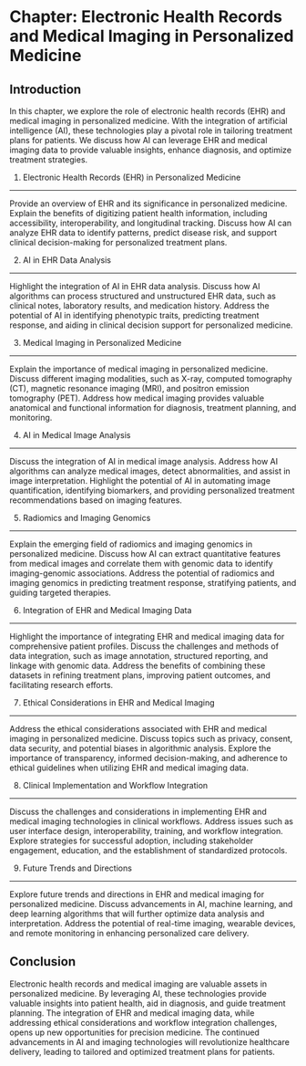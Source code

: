 Chapter: Electronic Health Records and Medical Imaging in Personalized Medicine
===============================================================================

Introduction
------------

In this chapter, we explore the role of electronic health records (EHR) and medical imaging in personalized medicine. With the integration of artificial intelligence (AI), these technologies play a pivotal role in tailoring treatment plans for patients. We discuss how AI can leverage EHR and medical imaging data to provide valuable insights, enhance diagnosis, and optimize treatment strategies.

1. Electronic Health Records (EHR) in Personalized Medicine
-----------------------------------------------------------

Provide an overview of EHR and its significance in personalized medicine. Explain the benefits of digitizing patient health information, including accessibility, interoperability, and longitudinal tracking. Discuss how AI can analyze EHR data to identify patterns, predict disease risk, and support clinical decision-making for personalized treatment plans.

2. AI in EHR Data Analysis
--------------------------

Highlight the integration of AI in EHR data analysis. Discuss how AI algorithms can process structured and unstructured EHR data, such as clinical notes, laboratory results, and medication history. Address the potential of AI in identifying phenotypic traits, predicting treatment response, and aiding in clinical decision support for personalized medicine.

3. Medical Imaging in Personalized Medicine
-------------------------------------------

Explain the importance of medical imaging in personalized medicine. Discuss different imaging modalities, such as X-ray, computed tomography (CT), magnetic resonance imaging (MRI), and positron emission tomography (PET). Address how medical imaging provides valuable anatomical and functional information for diagnosis, treatment planning, and monitoring.

4. AI in Medical Image Analysis
-------------------------------

Discuss the integration of AI in medical image analysis. Address how AI algorithms can analyze medical images, detect abnormalities, and assist in image interpretation. Highlight the potential of AI in automating image quantification, identifying biomarkers, and providing personalized treatment recommendations based on imaging features.

5. Radiomics and Imaging Genomics
---------------------------------

Explain the emerging field of radiomics and imaging genomics in personalized medicine. Discuss how AI can extract quantitative features from medical images and correlate them with genomic data to identify imaging-genomic associations. Address the potential of radiomics and imaging genomics in predicting treatment response, stratifying patients, and guiding targeted therapies.

6. Integration of EHR and Medical Imaging Data
----------------------------------------------

Highlight the importance of integrating EHR and medical imaging data for comprehensive patient profiles. Discuss the challenges and methods of data integration, such as image annotation, structured reporting, and linkage with genomic data. Address the benefits of combining these datasets in refining treatment plans, improving patient outcomes, and facilitating research efforts.

7. Ethical Considerations in EHR and Medical Imaging
----------------------------------------------------

Address the ethical considerations associated with EHR and medical imaging in personalized medicine. Discuss topics such as privacy, consent, data security, and potential biases in algorithmic analysis. Explore the importance of transparency, informed decision-making, and adherence to ethical guidelines when utilizing EHR and medical imaging data.

8. Clinical Implementation and Workflow Integration
---------------------------------------------------

Discuss the challenges and considerations in implementing EHR and medical imaging technologies in clinical workflows. Address issues such as user interface design, interoperability, training, and workflow integration. Explore strategies for successful adoption, including stakeholder engagement, education, and the establishment of standardized protocols.

9. Future Trends and Directions
-------------------------------

Explore future trends and directions in EHR and medical imaging for personalized medicine. Discuss advancements in AI, machine learning, and deep learning algorithms that will further optimize data analysis and interpretation. Address the potential of real-time imaging, wearable devices, and remote monitoring in enhancing personalized care delivery.

Conclusion
----------

Electronic health records and medical imaging are valuable assets in personalized medicine. By leveraging AI, these technologies provide valuable insights into patient health, aid in diagnosis, and guide treatment planning. The integration of EHR and medical imaging data, while addressing ethical considerations and workflow integration challenges, opens up new opportunities for precision medicine. The continued advancements in AI and imaging technologies will revolutionize healthcare delivery, leading to tailored and optimized treatment plans for patients.
